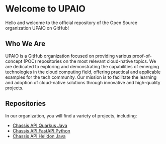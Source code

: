 # Welcome to UPAIO

Hello and welcome to the official repository of the Open Source organization UPAIO on GitHub!

## Who We Are

UPAIO is a GitHub organization focused on providing various proof-of-concept (POC) repositories on the most relevant cloud-native topics. We are dedicated to exploring and demonstrating the capabilities of emerging technologies in the cloud computing field, offering practical and applicable examples for the tech community. Our mission is to facilitate the learning and adoption of cloud-native solutions through innovative and high-quality projects.

## Repositories

In our organization, you will find a variety of projects, including:

- [Chassis API Quarkus Java](https://github.com/upa-io/microservice-chassis-quarkus-java)
- [Chassis API FastAPI Python](https://github.com/upa-io/py-microservice-poc)
- [Chassis API Helidon Java](https://github.com/upa-io/helidon-chassis-java)
